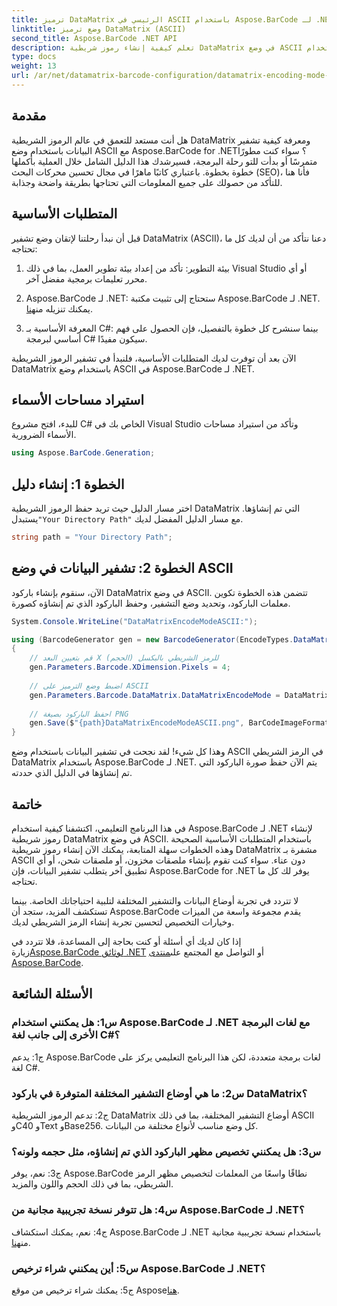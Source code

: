 ```yaml
---
title: ترميز DataMatrix الرئيسي في ASCII باستخدام Aspose.BarCode لـ .NET
linktitle: وضع ترميز DataMatrix (ASCII)
second_title: Aspose.BarCode .NET API
description: تعلم كيفية إنشاء رموز شريطية DataMatrix في وضع ASCII باستخدام Aspose.BarCode لـ .NET. دليل خطوة بخطوة للمطورين.
type: docs
weight: 13
url: /ar/net/datamatrix-barcode-configuration/datamatrix-encoding-mode-ascii/
---
```

## مقدمة

هل أنت مستعد للتعمق في عالم الرموز الشريطية DataMatrix ومعرفة كيفية تشفير البيانات باستخدام وضع ASCII مع Aspose.BarCode for .NET؟ سواء كنت مطورًا متمرسًا أو بدأت للتو رحلة البرمجة، فسيرشدك هذا الدليل الشامل خلال العملية بأكملها خطوة بخطوة. باعتباري كاتبًا ماهرًا في مجال تحسين محركات البحث (SEO)، فأنا هنا للتأكد من حصولك على جميع المعلومات التي تحتاجها بطريقة واضحة وجذابة.

## المتطلبات الأساسية

قبل أن نبدأ رحلتنا لإتقان وضع تشفير DataMatrix (ASCII)، دعنا نتأكد من أن لديك كل ما تحتاجه:

1. بيئة التطوير: تأكد من إعداد بيئة تطوير العمل، بما في ذلك Visual Studio أو أي محرر تعليمات برمجية مفضل آخر.

2.  Aspose.BarCode لـ .NET: ستحتاج إلى تثبيت مكتبة Aspose.BarCode لـ .NET. يمكنك تنزيله من[هنا](https://releases.aspose.com/barcode/net/).

3. المعرفة الأساسية بـ C#: بينما سنشرح كل خطوة بالتفصيل، فإن الحصول على فهم أساسي لبرمجة C# سيكون مفيدًا.

الآن بعد أن توفرت لديك المتطلبات الأساسية، فلنبدأ في تشفير الرموز الشريطية DataMatrix باستخدام وضع ASCII في Aspose.BarCode لـ .NET.

## استيراد مساحات الأسماء

للبدء، افتح مشروع C# الخاص بك في Visual Studio وتأكد من استيراد مساحات الأسماء الضرورية.

```csharp
using Aspose.BarCode.Generation;
```

## الخطوة 1: إنشاء دليل

 اختر مسار الدليل حيث تريد حفظ الرموز الشريطية DataMatrix التي تم إنشاؤها. يستبدل`"Your Directory Path"` مع مسار الدليل المفضل لديك.

```csharp
string path = "Your Directory Path";
```

## الخطوة 2: تشفير البيانات في وضع ASCII

الآن، سنقوم بإنشاء باركود DataMatrix في وضع ASCII. تتضمن هذه الخطوة تكوين معلمات الباركود، وتحديد وضع التشفير، وحفظ الباركود الذي تم إنشاؤه كصورة.

```csharp
System.Console.WriteLine("DataMatrixEncodeModeASCII:");

using (BarcodeGenerator gen = new BarcodeGenerator(EncodeTypes.DataMatrix, "Aspose"))
{
    // قم بتعيين البعد X (الحجم) للرمز الشريطي بالبكسل
    gen.Parameters.Barcode.XDimension.Pixels = 4;
    
    // اضبط وضع الترميز على ASCII
    gen.Parameters.Barcode.DataMatrix.DataMatrixEncodeMode = DataMatrixEncodeMode.ASCII;
    
    // احفظ الباركود بصيغة PNG
    gen.Save($"{path}DataMatrixEncodeModeASCII.png", BarCodeImageFormat.Png);
}
```

وهذا كل شيء! لقد نجحت في تشفير البيانات باستخدام وضع ASCII في الرمز الشريطي DataMatrix باستخدام Aspose.BarCode لـ .NET. يتم الآن حفظ صورة الباركود التي تم إنشاؤها في الدليل الذي حددته.

## خاتمة

في هذا البرنامج التعليمي، اكتشفنا كيفية استخدام Aspose.BarCode لـ .NET لإنشاء رموز شريطية DataMatrix في وضع ASCII. باستخدام المتطلبات الأساسية الصحيحة وهذه الخطوات سهلة المتابعة، يمكنك الآن إنشاء رموز شريطية DataMatrix مشفرة بـ ASCII دون عناء. سواء كنت تقوم بإنشاء ملصقات مخزون، أو ملصقات شحن، أو أي تطبيق آخر يتطلب تشفير البيانات، فإن Aspose.BarCode for .NET يوفر لك كل ما تحتاجه.

لا تتردد في تجربة أوضاع البيانات والتشفير المختلفة لتلبية احتياجاتك الخاصة. بينما تستكشف المزيد، ستجد أن Aspose.BarCode يقدم مجموعة واسعة من الميزات وخيارات التخصيص لتحسين تجربة إنشاء الرمز الشريطي لديك.

 إذا كان لديك أي أسئلة أو كنت بحاجة إلى المساعدة، فلا تتردد في زيارة[Aspose.BarCode لوثائق .NET](https://reference.aspose.com/barcode/net/) أو التواصل مع المجتمع على[منتدى Aspose.BarCode](https://forum.aspose.com/c/barcode/13).

## الأسئلة الشائعة

### س1: هل يمكنني استخدام Aspose.BarCode لـ .NET مع لغات البرمجة الأخرى إلى جانب لغة C#؟

ج1: يدعم Aspose.BarCode لغات برمجة متعددة، لكن هذا البرنامج التعليمي يركز على لغة C#.

### س2: ما هي أوضاع التشفير المختلفة المتوفرة في باركود DataMatrix؟

ج2: تدعم الرموز الشريطية DataMatrix أوضاع التشفير المختلفة، بما في ذلك ASCII وC40 وText وBase256. كل وضع مناسب لأنواع مختلفة من البيانات.

### س3: هل يمكنني تخصيص مظهر الباركود الذي تم إنشاؤه، مثل حجمه ولونه؟

ج3: نعم، يوفر Aspose.BarCode نطاقًا واسعًا من المعلمات لتخصيص مظهر الرمز الشريطي، بما في ذلك الحجم واللون والمزيد.

### س4: هل تتوفر نسخة تجريبية مجانية من Aspose.BarCode لـ .NET؟

 ج4: نعم، يمكنك استكشاف Aspose.BarCode لـ .NET باستخدام نسخة تجريبية مجانية من[هنا](https://releases.aspose.com/).

### س5: أين يمكنني شراء ترخيص Aspose.BarCode لـ .NET؟

 ج5: يمكنك شراء ترخيص من موقع Aspose[هنا](https://purchase.aspose.com/buy).